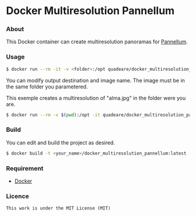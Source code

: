 # Docker Multiresolution Pannellum

### About
This Docker container can create multiresolution panoramas for [Pannellum](https://github.com/mpetroff/pannellum).

### Usage

```sh
$ docker run --rm -it -v <folder>:/opt quadeare/docker_multiresolution_pannellum:latest <image>
```

You can modify output destination and image name. The image must be in the same folder you parametered.

This exemple creates a multiresolution of "alma.jpg" in the folder were you are.

```sh
$ docker run --rm -v $(pwd):/opt -it quadeare/docker_multiresolution_pannellum:latest my_image.jpg
```

### Build
You can edit and build the project as desired.

```sh
$ docker build -t <your_name>/docker_multiresolution_pannellum:latest .
```

### Requirement
* [Docker](https://www.docker.com/)

### Licence
```
This work is under the MIT License (MIT)
```
